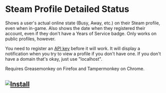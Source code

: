 # Steam Profile Detailed Status

Shows a user's actual online state (Busy, Away, etc.) on their Steam profile, even when in-game. Also shows the date when they registered their account, even if they don't have a Years of Service badge. Only works on public profiles, however.

You need to register an [API key](https://steamcommunity.com/dev/apikey) before it will work. It will display a notification when you try to view a profile if you don't have one. If you don't have a domain that's okay, just use "localhost".

Requires Greasemonkey on Firefox and Tampermonkey on Chrome.

## [![Install](https://i.imgur.com/hKHfyWz.png)](https://raw.githubusercontent.com/DoctorMcKay/steam-profile-detailed-status/master/SteamProfileDetailedStatus.user.js)
